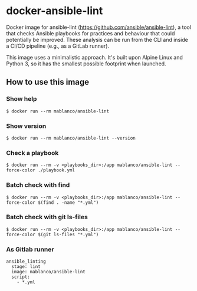 # docker-ansible-lint

Docker image for ansible-lint (<https://github.com/ansible/ansible-lint>), a tool that checks Ansible playbooks for practices and behaviour that could potentially be improved. These analysis can be run from the CLI and inside a CI/CD pipeline (e.g., as a GitLab runner).

This image uses a minimalistic approach. It's built upon Alpine Linux and Python 3, so it has the smallest possible footprint when launched.

## How to use this image

### Show help

    $ docker run --rm mablanco/ansible-lint

### Show version

    $ docker run --rm mablanco/ansible-lint --version

### Check a playbook

    $ docker run --rm -v <playbooks_dir>:/app mablanco/ansible-lint --force-color ./playbook.yml

### Batch check with find

    $ docker run --rm -v <playbooks_dir>:/app mablanco/ansible-lint --force-color $(find . -name "*.yml")

### Batch check with git ls-files

    $ docker run --rm -v <playbooks_dir>:/app mablanco/ansible-lint --force-color $(git ls-files "*.yml")

### As Gitlab runner

    ansible_linting
      stage: lint
      image: mablanco/ansible-lint
      script:
        - *.yml
